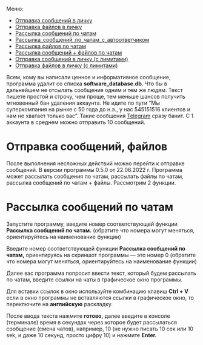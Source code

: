 Меню:

- [Отправка сообщений в личку](Отправка_сообщений_в_личку.md)
- [Отправка файлов в личку](Отправка_файлов_в_личку.md)
- [Рассылка сообщений по чатам](Рассылка_сообщений_по_чатам.md)
- [Рассылка_сообщений_по_чатам_с_автоответчиком](Рассылка_сообщений_по_чатам_с_автоответчиком.md)
- [Рассылка файлов по чатам](Рассылка_файлов_по_чатам.md)
- [Рассылка сообщений + файлов по чатам](Рассылка_сообщений_+_файлов_по_чатам.md)
- [Отправка сообщений в личку (с лимитами)](Отправка_сообщений_в_личку_(с_лимитами).md)
- [Отправка файлов в личку (с лимитами)](Отправка_файлов_в_личку_(с_лимитами).md)

Всем, кому вы написали ценное и информативное сообщение, программа удалит со списка **software_database.db**. Что бы в дальнейшем не отсылать сообщения одним и тем же людям. Текст пишете простой и строчу, чем проще, тем меньше шансов получить мгновенный бан удаления аккаунта. Не идите по пути “Мы суперкомпания на рынке с 50 года до н.э., у нас 545151516 клиентов и нам не хватает только вас”. Такие сообщения [Telegram](https://telegram.org/) сразу банит. С 1 аккаунта в среднем можно отправить 10 сообщений.
# Отправка сообщений, файлов

После выполнения несложных действий можно перейти к отправке сообщений. В версии программы 0.5.0 от 22.06.2022 г. Программа может рассылать сообщения по чатам, рассылать файлы по чатам, рассылка сообщений по чатам + файлы. Рассмотрим 2 функции.
# Рассылка сообщений по чатам
Запустите программу, введите номер соответствующей функции **Рассылка сообщений по чатам.** (обратите что номера могут меняться, ориентируйтесь на наименование функции)

Введите номер соответствующей функции **Рассылка сообщений по чатам,** ориентируясь на скриншот программы — это номер 0 (обратите что номера могут меняться, ориентируйтесь на наименование функции)

Далее вас программа попросит ввести текст, который будем рассылать по чатам, введите ссылки на чаты в графическое окно программы.

Для вставки ссылок в окно используйте комбинацию клавиш **Ctrl + V** если в окно программы не вставляются ссылки в графическое окно, то переключите на **английскую** раскладку.

После ввода текста нажмите **готово,** далее введите в консоле (терминале) время в секундах через которое будет рассылаться сообщение (смена чатов), например, 10 (не нужно писать 10 сек или 10 sek, и даже 10 секунд, просто цифру 10) и нажмите **Enter.**

